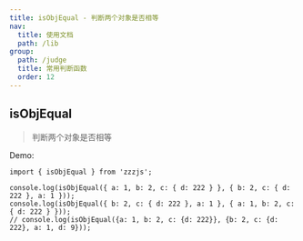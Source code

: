 ```yaml
---
title: isObjEqual - 判断两个对象是否相等
nav:
  title: 使用文档
  path: /lib
group:
  path: /judge
  title: 常用判断函数
  order: 12
---
```


## isObjEqual

> 判断两个对象是否相等

Demo:

```tsx | pure
import { isObjEqual } from 'zzzjs';

console.log(isObjEqual({ a: 1, b: 2, c: { d: 222 } }, { b: 2, c: { d: 222 }, a: 1 }));
console.log(isObjEqual({ b: 2, c: { d: 222 }, a: 1 }, { a: 1, b: 2, c: { d: 222 } }));
// console.log(isObjEqual({a: 1, b: 2, c: {d: 222}}, {b: 2, c: {d: 222}, a: 1, d: 9}));
```
